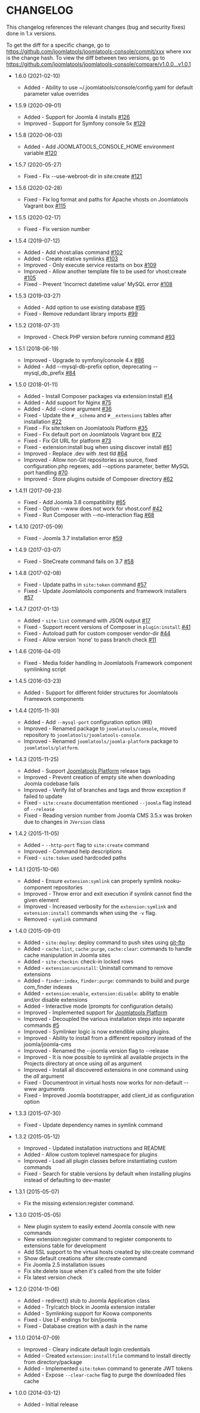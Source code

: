 CHANGELOG
=========

This changelog references the relevant changes (bug and security fixes) done
in 1.x versions.

To get the diff for a specific change, go to https://github.com/joomlatools/joomlatools-console/commit/xxx where xxx is the change hash.
To view the diff between two versions, go to https://github.com/joomlatools/joomlatools-console/compare/v1.0.0...v1.0.1

* 1.6.0 (2021-02-10) 
    * Added - Ability to use ~/.joomlatools/console/config.yaml for default parameter value overrides
* 1.5.9 (2020-09-01)
    * Added - Support for Joomla 4 installs [#126](https://github.com/joomlatools/joomlatools-console/pull/126)
    * Improved - Support for Symfony console 5x [#129](https://github.com/joomlatools/joomlatools-console/issues/129)

* 1.5.8 (2020-06-03)
    * Added - Add JOOMLATOOLS_CONSOLE_HOME environment variable [#120](https://github.com/joomlatools/joomlatools-console/issues/120)

* 1.5.7 (2020-05-27)
    * Fixed - Fix --use-webroot-dir in site:create [#121](https://github.com/joomlatools/joomlatools-console/issues/121)

* 1.5.6 (2020-02-28)
    * Fixed - Fix log format and paths for Apache vhosts on Joomlatools Vagrant box [#115](https://github.com/joomlatools/joomlatools-console/issues/115)

* 1.5.5 (2020-02-17)
    * Fixed - Fix version number

* 1.5.4 (2019-07-12)
    * Added - Add vhost:alias command [#102](https://github.com/joomlatools/joomlatools-console/issues/102)
    * Added - Create relative symlinks [#103](https://github.com/joomlatools/joomlatools-console/issues/103)
    * Improved - Only execute service restarts on box [#109](https://github.com/joomlatools/joomlatools-console/issues/109)
    * Improved - Allow another template file to be used for vhost:create [#105](https://github.com/joomlatools/joomlatools-console/issues/105)
    * Fixed - Prevent 'Incorrect datetime value' MySQL error [#108](https://github.com/joomlatools/joomlatools-console/pull/108)

* 1.5.3 (2019-03-27)
    * Added - Add option to use existing database [#95](https://github.com/joomlatools/joomlatools-console/pull/95)
    * Fixed - Remove redundant library imports [#99](https://github.com/joomlatools/joomlatools-console/issues/99)

* 1.5.2 (2018-07-31)
    * Improved - Check PHP version before running command [#93](https://github.com/joomlatools/joomlatools-console/pull/93)

* 1.5.1 (2018-06-19)
    * Improved - Upgrade to symfony/console 4.x [#86](https://github.com/joomlatools/joomlatools-console/issues/86)
    * Added - Add --mysql-db-prefix option, deprecating --mysql_db_prefix [#84](https://github.com/joomlatools/joomlatools-console/issues/84)

* 1.5.0 (2018-01-11)
    * Added - Install Composer packages via extension:install [#14](https://github.com/joomlatools/joomlatools-console/issues/14)
    * Added - Add support for Nginx [#75](https://github.com/joomlatools/joomlatools-console/issues/75)
    * Added - Add --clone argument [#36](https://github.com/joomlatools/joomlatools-console/issues/36)
    * Fixed - Update the `#__schema` and `#__extensions` tables after installation [#22](https://github.com/joomlatools/joomlatools-console/issues/22)
    * Fixed - Fix site:token on Joomlatools Platform [#35](https://github.com/joomlatools/joomlatools-console/issues/35)
    * Fixed - Fix default port on Joomlatools Vagrant box [#72](https://github.com/joomlatools/joomlatools-console/issues/72)
    * Fixed - Fix Git URL for platform [#73](https://github.com/joomlatools/joomlatools-console/issues/73)
    * Fixed - extension:install bug when using discover install [#61](https://github.com/joomlatools/joomlatools-console/issues/61)
    * Improved - Replace .dev with .test tld [#64](https://github.com/joomlatools/joomlatools-console/issues/64)
    * Improved - Allow non-Git repositories as source, fixed configuration.php regexes, add --options parameter, better MySQL port handling [#70](https://github.com/joomlatools/joomlatools-console/pull/70)
    * Improved - Store plugins outside of Composer directory [#62](https://github.com/joomlatools/joomlatools-console/issues/62)
 
* 1.4.11 (2017-09-23)
    * Fixed - Add Joomla 3.8 compatibility [#65](https://github.com/joomlatools/joomlatools-console/issues/65)
    * Fixed - Option --www does not work for vhost.conf [#42](https://github.com/joomlatools/joomlatools-console/issues/42)
    * Fixed - Run Composer with --no-interaction flag [#68](https://github.com/joomlatools/joomlatools-console/issues/68)

* 1.4.10 (2017-05-09)
    * Fixed - Joomla 3.7 installation error [#59](https://github.com/joomlatools/joomlatools-console/issues/59)
 
* 1.4.9 (2017-03-07)
    * Fixed - SiteCreate command fails on 3.7 [#58](https://github.com/joomlatools/joomlatools-console/issues/58)

* 1.4.8 (2017-02-08)
    * Fixed - Update paths in `site:token` command [#57](https://github.com/joomlatools/joomlatools-console/issues/57)
    * Fixed - Update Joomlatools components and framework installers [#57](https://github.com/joomlatools/joomlatools-console/issues/57)

* 1.4.7 (2017-01-13)
    * Added - `site:list` command with JSON output [#17](https://github.com/joomlatools/joomlatools-console/issues/17)
    * Fixed - Support recent versions of Composer in `plugin:install` [#41](https://github.com/joomlatools/joomlatools-console/issues/41)
    * Fixed - Autoload path for custom composer vendor-dir [#44](https://github.com/joomlatools/joomlatools-console/issues/44)
    * Fixed - Allow version 'none' to pass branch check [#11](https://github.com/joomlatools/joomlatools-console/issues/11)

* 1.4.6 (2016-04-01)
    * Fixed - Media folder handling in Joomlatools Framework component symlinking script

* 1.4.5 (2016-03-23)
    * Added - Support for different folder structures for Joomlatools Framework components

* 1.4.4 (2015-11-30)
    * Added - Add `--mysql-port` configuration option (#8)
    * Improved - Renamed package to `joomlatools/console`, moved repository to `joomlatools/joomlatools-console`.
    * Improved - Renamed `joomlatools/joomla-platform` package to `joomlatools/platform`.

* 1.4.3 (2015-11-25)
    * Added - Support [Joomlatools Platform](http://github.com/joomlatools/joomlatools-platform) release tags
    * Improved - Prevent creation of empty site when downloading Joomla codebase fails
    * Improved - Verify list of branches and tags and throw exception if failed to update
    * Fixed - `site:create` documentation mentioned `--joomla` flag instead of `--release`
    * Fixed - Reading version number from Joomla CMS 3.5.x was broken due to changes in `JVersion` class

* 1.4.2 (2015-11-05)
    * Added - `--http-port` flag to `site:create` command
    * Improved - Command help descriptions
    * Fixed - `site:token` used hardcoded paths

* 1.4.1 (2015-10-06)
    * Added - Ensure `extension:symlink` can properly symlink nooku-component repositories
    * Improved - Throw error and exit execution if symlink cannot find the given element
    * Improved - Increased verbosity for the `extension:symlink` and `extension:install` commands when using the `-v` flag.
    * Removed - `symlink` command

* 1.4.0 (2015-09-01)
    * Added - `site:deploy`: deploy command to push sites using [git-ftp](https://github.com/git-ftp/git-ftp)
    * Added - `cache:list`, `cache:purge`, `cache:clear`: commands to handle cache manipulation in Joomla sites
    * Added - `site:checkin`: check-in locked rows
    * Added - `extension:uninstall`: Uninstall command to remove extensions
    * Added - `finder:index`, `finder:purge`: commands to build and purge com_finder indexes
    * Added - `extension:enable`, `extension:disable`: ability to enable and/or disable extensions
    * Added - Interactive mode (prompts for configuration details)
    * Improved - Implemented support for [Joomlatools Platform](http://github.com/joomlatools/joomlatools-platform)
    * Improved - Decoupled the various installation steps into separate commands [#5](https://github.com/joomlatools/joomlatools-console/issues/5)
    * Improved - Symlinker logic is now extendible using plugins.
    * Improved - Ability to install from a different repository instead of the joomla/joomla-cms
    * Improved - Renamed the --joomla version flag to --release
    * Improved - It is now possible to symlink all available projects in the Projects directory at once using _all_ as argument
    * Improved - Install all discovered extensions in one command using the _all_ argument
    * Fixed - Documentroot in virtual hosts now works for non-default --www arguments
    * Fixed - Improved Joomla bootstrapper, add client_id as configuration option


* 1.3.3 (2015-07-30)
    * Fixed - Update dependency names in symlink command

* 1.3.2 (2015-05-12)
    * Improved - Updated installation instructions and README
    * Added - Allow custom toplevel namespace for plugins
    * Improved - Load all plugin classes before instantiating custom commands
    * Fixed - Search for stable versions by default when installing plugins instead of defaulting to dev-master

* 1.3.1 (2015-05-07)
    * Fix the missing extension:register command.

* 1.3.0 (2015-05-05)
    * New plugin system to easily extend Joomla console with new commands
    * New extension:register command to register components to extensions table for development
    * Add SSL support to the virtual hosts created by site:create command
    * Show default creations after site:create command
    * Fix Joomla 2.5 installation issues
    * Fix site:delete issue when it's called from the site folder
    * Fİx latest version check

* 1.2.0 (2014-11-06)
    * Added - redirect() stub to Joomla Application class
    * Added - Try/catch block in Joomla extension installer
    * Added - Symlinking support for Koowa components
    * Fixed - Use LF endings for bin/joomla
    * Fixed - Database creation with a dash in the name

* 1.1.0 (2014-07-09)
    * Improved - Cleary indicate default login credentials
    * Added - Created `extension:installfile` command to install directly from directory/package
    * Added - Implemented `site:token` command to generate JWT tokens
    * Added - Expose `--clear-cache` flag to purge the downloaded files cache

* 1.0.0 (2014-03-12)
    * Added - Initial release
